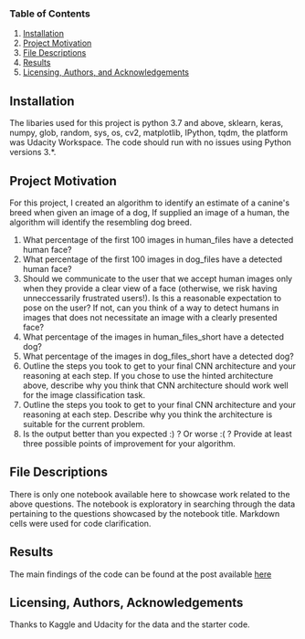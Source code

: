 ### Table of Contents

1. [Installation](#installation)
2. [Project Motivation](#motivation)
3. [File Descriptions](#files)
4. [Results](#results)
5. [Licensing, Authors, and Acknowledgements](#licensing)

## Installation <a name="installation"></a>

The libaries used for this project is python 3.7 and above, sklearn, keras, numpy, glob, random, sys, os, cv2, matplotlib, IPython, tqdm, the platform was Udacity Workspace. The code should run with no issues using Python versions 3.*.

## Project Motivation<a name="motivation"></a>

For this project, I created an algorithm to identify an estimate of a canine's breed when given an image of a dog, If supplied an image of a human, the algorithm will identify the resembling dog breed.

1. What percentage of the first 100 images in human_files have a detected human face?
2. What percentage of the first 100 images in dog_files have a detected human face?
3. Should we communicate to the user that we accept human images only when they provide a clear view of a face (otherwise, we risk having 
   unneccessarily frustrated users!). Is this a reasonable expectation to pose on the user? If not, can you think of a way to detect 
   humans in images that does not necessitate an image with a clearly presented face?
4. What percentage of the images in human_files_short have a detected dog?
5. What percentage of the images in dog_files_short have a detected dog?
6. Outline the steps you took to get to your final CNN architecture and your reasoning at each step. If you chose to use the hinted 
   architecture above, describe why you think that CNN architecture should work well for the image classification task.
7. Outline the steps you took to get to your final CNN architecture and your reasoning at each step. Describe why you think the architecture is suitable for the current problem.
8. Is the output better than you expected :) ? Or worse :( ? Provide at least three possible points of improvement for your algorithm.
   

## File Descriptions <a name="files"></a>

There is only one notebook available here to showcase work related to the above questions.  The notebook is exploratory in searching through the data pertaining to the questions showcased by the notebook title.  Markdown cells were used for code clarification.  

## Results<a name="results"></a>

The main findings of the code can be found at the post available [here](https://medium.com/@avahsomto042/unleashing-the-power-of-cnn-building-an-algorithm-for-a-dog-identification-app-ffcc3c82310d)


## Licensing, Authors, Acknowledgements<a name="licensing"></a>

Thanks to Kaggle and Udacity for the data and the starter code.
